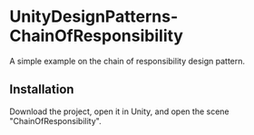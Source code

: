 # UnityDesignPatterns-ChainOfResponsibility
A simple example on the chain of responsibility design pattern.
## Installation
Download the project, open it in Unity, and open the scene "ChainOfResponsibility".
